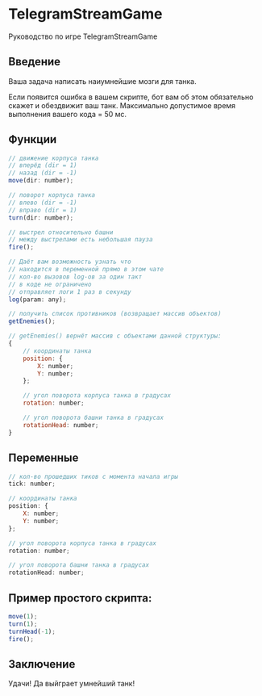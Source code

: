 # TelegramStreamGame
Руководство по игре TelegramStreamGame

## Введение
Ваша задача написать наиумнейшие мозги для танка.

Если появится ошибка в вашем скрипте, бот вам об этом обязательно скажет и обездвижит ваш танк.
Максимально допустимое время выполнения вашего кода = 50 мс.

## Функции
```js
// движение корпуса танка
// вперёд (dir = 1)
// назад (dir = -1)
move(dir: number);

// поворот корпуса танка
// влево (dir = -1)
// вправо (dir = 1)
turn(dir: number);

// выстрел относительно башни
// между выстрелами есть небольшая пауза
fire();

// Даёт вам возможность узнать что
// находится в переменной прямо в этом чате
// кол-во вызовов log-ов за один такт
// в коде не ограничено
// отправляет логи 1 раз в секунду
log(param: any);

// получить список противников (возвращает массив объектов)
getEnemies();

// getEnemies() вернёт массив с объектами данной структуры:
{
    // координаты танка
    position: {
        X: number;
        Y: number;
    };

    // угол поворота корпуса танка в градусах
    rotation: number;

    // угол поворота башни танка в градусах
    rotationHead: number;
}
```

## Переменные
```js
// кол-во прошедших тиков с момента начала игры
tick: number;

// координаты танка
position: {
    X: number;
    Y: number;
};

// угол поворота корпуса танка в градусах
rotation: number;

// угол поворота башни танка в градусах
rotationHead: number;
```

## Пример простого скрипта:
```js
move(1);
turn(1);
turnHead(-1);
fire();
```

## Заключение
Удачи! Да выйграет умнейший танк!
